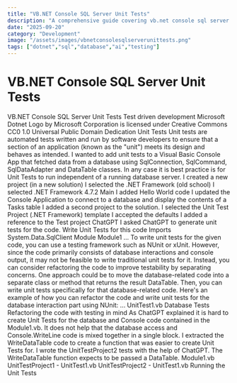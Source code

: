 ```yaml
---
title: "VB.NET Console SQL Server Unit Tests"
description: "A comprehensive guide covering vb.net console sql server unit tests"
date: "2025-09-20"
category: "Development"
image: "/assets/images/vbnetconsolesqlserverunittests.png"
tags: ["dotnet","sql","database","ai","testing"]
---
```


# VB.NET Console SQL Server Unit Tests

VB.NET Console SQL Server Unit Tests Test driven development Microsoft Dotnet Logo by Microsoft Corporation is licensed under Creative Commons CC0 1.0 Universal Public Domain Dedication Unit Tests Unit tests are automated tests written and run by software developers to ensure that a section of an application (known as the "unit") meets its design and behaves as intended. I wanted to add unit tests to a Visual Basic Console App that fetched data from a database using SqlConnection, SqlCommand, SqlDataAdapter and DataTable classes. In any case it is best practice is for Unit Tests to run independent of a running database server. I created a new project (in a new solution) I selected the .NET Framework (old school) I selected .NET Framework 4.7.2 Main I added Hello World code I updated the Console Application to connect to a database and display the contents of a Tasks table I added a second project to the solution. I selected the Unit Test Project (.NET Framework) template I accepted the defaults I added a reference to the Test project ChatGPT I asked ChatGPT to generate unit tests for the code. Write Unit Tests for this code Imports System.Data.SqlClient Module Module1 ... To write unit tests for the given code, you can use a testing framework such as NUnit or xUnit. However, since the code primarily consists of database interactions and console output, it may not be feasible to write traditional unit tests for it. Instead, you can consider refactoring the code to improve testability by separating concerns. One approach could be to move the database-related code into a separate class or method that returns the result DataTable. Then, you can write unit tests specifically for that database-related code. Here's an example of how you can refactor the code and write unit tests for the database interaction part using NUnit: ... UnitTest1.vb Database Tests Refactoring the code with testing in mind As ChatGPT explained it is hard to create Unit Tests for the database and Console code contained in the Module1.vb. It does not help that the database access and Console.WriteLine code is mixed together in a single block. I extracted the WriteDataTable code to create a function that was easier to create Unit Tests for. I wrote the UnitTestProject2 tests with the help of ChatGPT. The WriteDataTable function expects to be passed a DataTable. Module1.vb UnitTestProject1 - UnitTest1.vb UnitTestProject2 - UnitTest1.vb Running the Unit Tests
